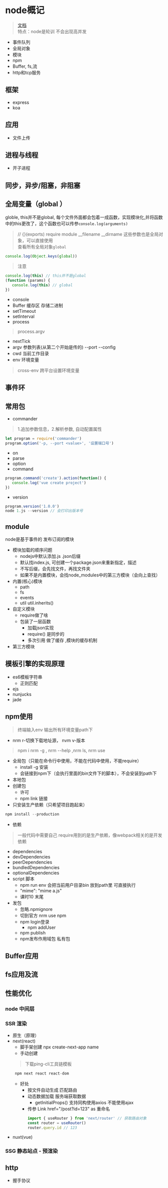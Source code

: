 # node概记
> [文档](http://nodejs.cn/)<br>
特点：node是轮训 不会出现高并发
- 事件队列
- 全局对象
- 模块
- npm
- Buffer, fs,流
- http和tcp服务


## 框架
- express
- koa

## 应用
- 文件上传

## 进程与线程
- 开子进程

## 同步，异步/阻塞，非阻塞

## 全局变量（global ）
globle, this并不是global, 每个文件外面都会包着一成函数，实现模块化,并将函数中的this更改了，这个函数也可以传参`console.log(arguments)`
> // {}(exports) require module __filename __dirname 这些参数也是全局对象，可以直接使用<br>
> 查看所有全局对象`global` 
```js
console.log(Object.keys(global))
```
> 注意
```js
console.log(this) // this并不是global
(function (params) {
   console.log(this) // global
})
```
- console
- Buffer 缓存区 存储二进制
- setTimeout
- setInterval
- process
> process.argv
   - nextTick
   - argv 参数列表(从第二个开始是传的) --port --config 
   - cwd 当前工作目录
   - env 环境变量
   > cross-env 跨平台设置环境变量


## 事件环

## 常用包
- commander
> 1.追加参数信息，2.解析参数, 自动配置属性
```js
let program = require('commander')
program.option('-p, --port <value>', '设置端口号')
```
   - on
   - parse
   - option
   - command
   ```js
   program.command('create').action(function() {
      console.log('vue create project')
   })
   ```
   - version
   ```js
   program.version('1.0.0')
   node 1.js --version // 会打印出版本号
   ```
 ## module
 node是基于事件的 发布订阅的模块
 - 模块加载的顺序问题
    - nodejs中默认添加.js .json后缀
    - 默认找index.js, 可创建一个package.json来重新指定，描述
    - 不写后缀，会先找文件，再找文件夹
    - 如果不是内置模块，会找node_modules中的第三方模块（会向上查找）
 - 内置(核心)模块
    - path
    - fs
    - events
    - util
       util.inherits()
 - 自定义模块
    - require做了啥
    - 包装了一层函数
      - 加载json实现
      - require() 是同步的
      - 多次引用 做了缓存 ,模块的缓存机制
 - 第三方模块

 ## 模板引擎的实现原理
 - es6模板字符串
    - 正则匹配
- ejs
- nunjucks
- jade

## npm使用
> 终端输入env 输出所有环境变量path下<br>
- nrm r-切换下载地址源， nvm v-版本
> npm i nrm -g , nrm --help ,nrm ls, nrm use
- 全局包（只能在命令行中使用，不能在代码中使用，不能require）
   - install -g 安装
   - 会链接到npm下（会执行里面的bin文件下的脚本），不会安装到path下
- 本地包
- 创建包
   - 许可
   - npm link 链接
- 只安装生产依赖（只希望项目跑起来）
```js
npm install --production
```
- 依赖
> 一般代码中需要自己 require用到的是生产依赖，像webpack相关的是开发依赖
   - dependencies
   - devDependencies
   - peerDependencies
   - bundledDependencies
   - optionalDependencies
- script 脚本
   - npm run env 会把当前用户目录bin 放到path里 可直接执行
   - "mime": "mime a.js"
   - 课时10 末尾
- 发包
   - 忽略.npmignore
   - 切到官方 nrm use npm 
   - npm login登录
      - npm addUser
   - npm publish
   - npm发布作用域包 私有包

## Buffer应用

## fs应用及流


## 性能优化
### node 中间层
### SSR 渲染
- 原生（原理）
- next(react)
   - 脚手架创建 npx create-next-app name
   - 手动创建
   > 下载ping-cli工具链模板
    ```js
     npm next react react-dom
    ```
    - 好处
       - 按文件自动生成 匹配路由
       - 动态数据加载 服务端获取数据
          - getInitialProps() 支持同构使用axios 不能使用ajax 
       - 传参 Link href="/post?id=123" as 重命名
          ```js
          import { useRouter } from 'next/router' // 获取路由对象
          const router = useRouter()
          router.query.id // 123
          ```
- nuxt(vue)
### SSG 静态站点 - 预渲染

## http
- 握手协议
